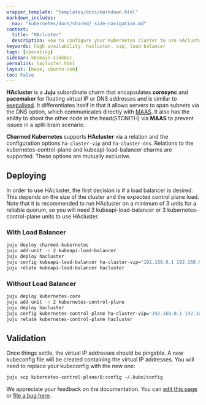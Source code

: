 ```yaml
---
wrapper_template: "templates/docs/markdown.html"
markdown_includes:
  nav: "kubernetes/docs/shared/_side-navigation.md"
context:
  title: "HAcluster"
  description: How to configure your Kubernetes cluster to use HAcluster.
keywords: high availability, hacluster, vip, load balancer
tags: [operating]
sidebar: k8smain-sidebar
permalink: hacluster.html
layout: [base, ubuntu-com]
toc: False
---
```


**HAcluster** is a **Juju** subordinate charm that encapsulates **corosync**
and **pacemaker** for floating virtual IP or DNS addresses and is similar to
[keepalived][keepalived]. It differentiates itself in that it allows servers
to span subnets via the DNS option, which communicates directly with
[MAAS][maas]. It also has the ability to shoot the other node in the
head(STONITH) via **MAAS** to prevent issues in a split-brain scenario.

**Charmed Kubernetes** supports **HAcluster** via a relation and the
configuration options `ha-cluster-vip` and `ha-cluster-dns`. Relations to the
kubernetes-control-plane and kubeapi-load-balancer charms are supported. These options
are mutually exclusive.

## Deploying

In order to use HAcluster, the first decision is if a load balancer is desired.
This depends on the size of the cluster and the expected control plane load.
Note that it is recommended to run HAcluster on a minimum of 3 units for a
reliable quorum, so you will need 3 kubeapi-load-balancer or 3 kubernetes-control-plane
units to use HAcluster.

### With Load Balancer

```bash
juju deploy charmed-kubernetes
juju add-unit -n 2 kubeapi-load-balancer
juju deploy hacluster
juju config kubeapi-load-balancer ha-cluster-vip="192.168.0.1 192.168.0.2"
juju relate kubeapi-load-balancer hacluster
```

### Without Load Balancer

```bash
juju deploy kubernetes-core
juju add-unit -n 2 kubernetes-control-plane
juju deploy hacluster
juju config kubernetes-control-plane ha-cluster-vip="192.168.0.1 192.168.0.2"
juju relate kubernetes-control-plane hacluster
```

## Validation

Once things settle, the virtual IP addresses should be pingable. A new
kubeconfig file will be created containing the virtual IP addresses. You will
need to replace your kubeconfig with the new one:

```bash
juju scp kubernetes-control-plane/0:config ~/.kube/config
```

<!-- LINKS -->

[keepalived]: /kubernetes/docs/keepalived
[maas]: https://maas.io

<!-- FEEDBACK -->
<!-- FEEDBACK -->
<div class="p-notification--information">
  <div class="p-notification__content">
    <p class="p-notification__message">We appreciate your feedback on the documentation. You can
    <a href="https://github.com/charmed-kubernetes/kubernetes-docs/edit/main/pages/k8s/hacluster.md" >edit this page</a>
    or
    <a href="https://github.com/charmed-kubernetes/kubernetes-docs/issues/new" >file a bug here</a>.</p>
  </div>
</div>
</div>
